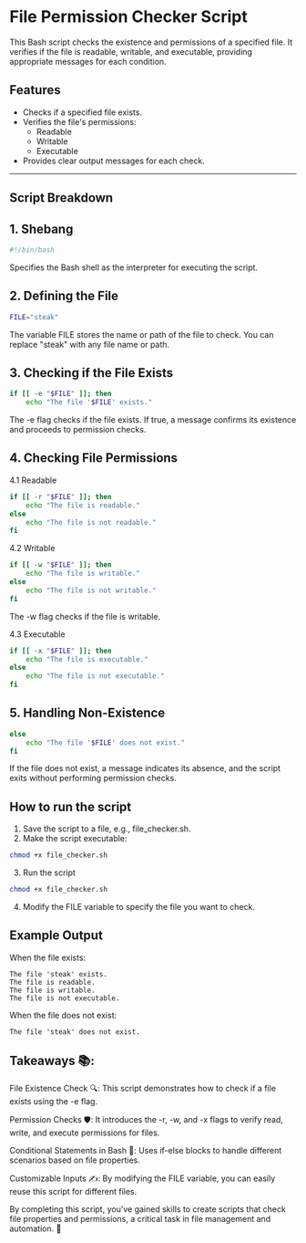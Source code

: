 # File Permission Checker Script
This Bash script checks the existence and permissions of a specified file. It verifies if the file is readable, writable, and executable, providing appropriate messages for each condition.

## Features
- Checks if a specified file exists.
- Verifies the file's permissions:
  - Readable
  - Writable
  - Executable
- Provides clear output messages for each check.

---

## Script Breakdown

## 1. Shebang
```bash
#!/bin/bash
```
Specifies the Bash shell as the interpreter for executing the script.

## 2. Defining the File

```bash
FILE="steak"
```
The variable FILE stores the name or path of the file to check. You can replace "steak" with any file name or path.

## 3. Checking if the File Exists

```bash
if [[ -e "$FILE" ]]; then
    echo "The file '$FILE' exists."
```
The -e flag checks if the file exists. If true, a message confirms its existence and proceeds to permission checks.

## 4. Checking File Permissions

4.1 Readable

```bash
if [[ -r "$FILE" ]]; then
    echo "The file is readable."
else
    echo "The file is not readable."
fi
```
4.2 Writable

```bash
if [[ -w "$FILE" ]]; then
    echo "The file is writable."
else
    echo "The file is not writable."
fi
```
The -w flag checks if the file is writable.

4.3 Executable

```bash
if [[ -x "$FILE" ]]; then
    echo "The file is executable."
else
    echo "The file is not executable."
fi
```
## 5. Handling Non-Existence

```bash
else
    echo "The file '$FILE' does not exist."
fi
```
If the file does not exist, a message indicates its absence, and the script exits without performing permission checks.

## How to run the script

1. Save the script to a file, e.g., file_checker.sh.
2. Make the script executable:

```bash
chmod +x file_checker.sh
```

3. Run the script

```bash
chmod +x file_checker.sh
```
4. Modify the FILE variable to specify the file you want to check.
## Example Output
When the file exists:

```plaintext
The file 'steak' exists.
The file is readable.
The file is writable.
The file is not executable.
```
When the file does not exist:
```plaintext
The file 'steak' does not exist.
```
## Takeaways 📚:
File Existence Check 🔍: This script demonstrates how to check if a file exists using the -e flag.

Permission Checks 🛡️: It introduces the -r, -w, and -x flags to verify read, write, and execute permissions for files.

Conditional Statements in Bash 🤔: Uses if-else blocks to handle different scenarios based on file properties.

Customizable Inputs ✍️: By modifying the FILE variable, you can easily reuse this script for different files.

By completing this script, you’ve gained skills to create scripts that check file properties and permissions, a critical task in file management and automation. 🚀
























